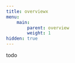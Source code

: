 ```yaml
---
title: overviewx
menu:
    main:
        parent: overview
        weight: 1
hidden: true
---
```



todo
